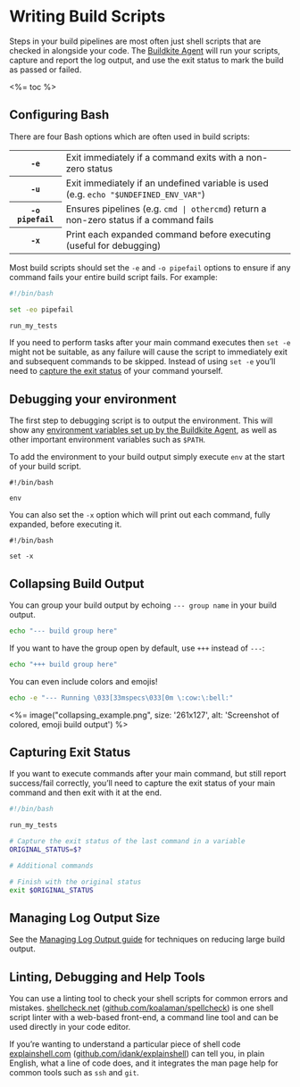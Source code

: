 # Writing Build Scripts

Steps in your build pipelines are most often just shell scripts that are checked in alongside your code. The [Buildkite Agent](/docs/agent) will run your scripts, capture and report the log output, and use the exit status to mark the build as passed or failed.

<%= toc %>

## Configuring Bash

There are four Bash options which are often used in build scripts:

<table>
  <tbody>
  <tr>
    <th><code>-e</code></th>
    <td>Exit immediately if a command exits with a non-zero status</td>
  </tr>
  <tr>
    <th><code>-u</code></th>
    <td>Exit immediately if an undefined variable is used (e.g. <code>echo "$UNDEFINED_ENV_VAR"</code>)</td>
  </tr>
  <tr>
    <th><code>-o pipefail</code></th>
    <td>Ensures pipelines (e.g. <code>cmd | othercmd</code>) return a non-zero status if a command fails</td>
  </tr>
  <tr>
    <th><code>-x</code></th>
    <td>Print each expanded command before executing (useful for debugging)</td>
  </tr>
  </tbody>
</table>

Most build scripts should set the `-e` and `-o pipefail` options to ensure if any command fails your entire build script fails. For example:

```bash
#!/bin/bash

set -eo pipefail

run_my_tests
```

If you need to perform tasks after your main command executes then `set -e` might not be suitable, as any failure will cause the script to immediately exit and subsequent commands to be skipped. Instead of using `set -e` you’ll need to [capture the exit status](#capturing-exit-status) of your command yourself.

## Debugging your environment

The first step to debugging script is to output the environment. This will show any [environment variables set up by the Buildkite Agent](/docs/guides/environment-variables), as well as other important environment variables such as `$PATH`.

To add the environment to your build output simply execute `env` at the start of your build script.

```
#!/bin/bash

env
```

You can also set the `-x` option which will print out each command, fully expanded, before executing it.

```
#!/bin/bash

set -x
```

## Collapsing Build Output

You can group your build output by echoing `--- group name` in your build output.

```bash
echo "--- build group here"
```

If you want to have the group open by default, use `+++` instead of `---`:

```bash
echo "+++ build group here"
```

You can even include colors and emojis!

```bash
echo -e "--- Running \033[33mspecs\033[0m \:cow:\:bell:"
```

<%= image("collapsing_example.png", size: '261x127', alt: 'Screenshot of colored, emoji build output') %>

## Capturing Exit Status

If you want to execute commands after your main command, but still report success/fail correctly, you’ll need to capture the exit status of your main command and then exit with it at the end.

```bash
#!/bin/bash

run_my_tests

# Capture the exit status of the last command in a variable
ORIGINAL_STATUS=$?

# Additional commands

# Finish with the original status
exit $ORIGINAL_STATUS
```

## Managing Log Output Size

See the [Managing Log Output guide](/docs/guides/managing-log-output) for techniques on reducing large build output.

## Linting, Debugging and Help Tools

You can use a linting tool to check your shell scripts for common errors and mistakes. [shellcheck.net](http://www.shellcheck.net) ([github.com/koalaman/spellcheck](https://github.com/koalaman/shellcheck)) is one shell script linter with a web-based front-end, a command line tool and can be used directly in your code editor.

If you’re wanting to understand a particular piece of shell code [explainshell.com](http://explainshell.com) ([github.com/idank/explainshell](https://github.com/idank/explainshell)) can tell you, in plain English, what a line of code does, and it integrates the man page help for common tools such as `ssh` and `git`.